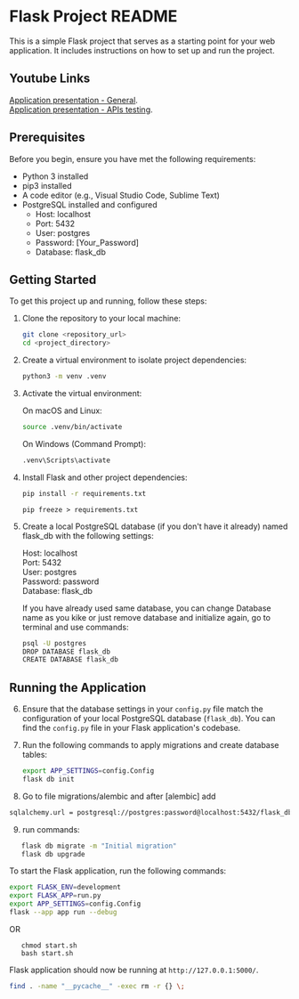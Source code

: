 # Flask Project README

This is a simple Flask project that serves as a starting point for your web application. 
It includes instructions on how to set up and run the project.

## Youtube Links
[Application presentation - General](https://youtu.be/TJjMjcPEhCs). <br>
[Application presentation - APIs testing](https://youtu.be/vaXBGEBV8s4).

## Prerequisites

Before you begin, ensure you have met the following requirements:

- Python 3 installed
- pip3 installed
- A code editor (e.g., Visual Studio Code, Sublime Text)
- PostgreSQL installed and configured
  - Host: localhost
  - Port: 5432
  - User: postgres
  - Password: [Your_Password]
  - Database: flask_db

## Getting Started

To get this project up and running, follow these steps:

1. Clone the repository to your local machine:

   ```bash
   git clone <repository_url>
   cd <project_directory>
   ```

2. Create a virtual environment to isolate project dependencies:

   ```bash
   python3 -m venv .venv
   ```

3. Activate the virtual environment:

   On macOS and Linux:
   ```bash
   source .venv/bin/activate
   ```

   On Windows (Command Prompt):
   ```bash
   .venv\Scripts\activate
   ```

4. Install Flask and other project dependencies:

   ```bash
   pip install -r requirements.txt
   ```

   ```pip freeze > requirements.txt```

5. Create a local PostgreSQL database (if you don't have it already) named flask_db with the following settings:

   Host: localhost <br /> 
   Port: 5432 <br /> 
   User: postgres <br /> 
   Password: password <br /> 
   Database: flask_db <br />

   If you have already used same database, you can change Database name as you kike or just remove database and initialize again, go to terminal and use commands:
      ```bash
      psql -U postgres 
      DROP DATABASE flask_db
      CREATE DATABASE flask_db
      ```

## Running the Application
6. Ensure that the database settings in your `config.py` file match the configuration of your local PostgreSQL database (`flask_db`). You can find the `config.py` file in your Flask application's codebase.

7. Run the following commands to apply migrations and create database tables: <br /> 


   ```bash
   export APP_SETTINGS=config.Config
   flask db init
   ```

8.  Go to file migrations/alembic and after  [alembic] add
   ```bash
   sqlalchemy.url = postgresql://postgres:password@localhost:5432/flask_db
   ```
9. run commands:
```bash 
   flask db migrate -m "Initial migration"
   flask db upgrade 
   ```
To start the Flask application, run the following commands:

```bash
export FLASK_ENV=development
export FLASK_APP=run.py
export APP_SETTINGS=config.Config  
flask --app app run --debug
```
OR
``` 
   chmod start.sh
   bash start.sh
```

Flask application should now be running at `http://127.0.0.1:5000/`.

``` bash
find . -name "__pycache__" -exec rm -r {} \;
``` 
